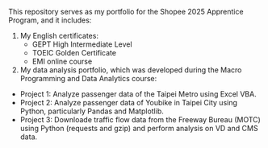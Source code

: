 This repository serves as my portfolio for the Shopee 2025 Apprentice Program, and it includes:
1. My English certificates:
   - GEPT High Intermediate Level
   - TOEIC Golden Certificate
   - EMI online course
2. My data analysis portfolio, which was developed during the Macro Programming and Data Analytics course:
  - Project 1: Analyze passenger data of the Taipei Metro using Excel VBA.
  - Project 2: Analyze passenger data of Youbike in Taipei City using Python, particularly Pandas and Matplotlib.
  - Project 3: Downloade traffic flow data from the Freeway Bureau (MOTC) using Python (requests and gzip) and perform analysis on VD and CMS data.
